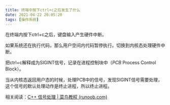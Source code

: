 ```yaml
---
title: 终端中按下ctrl+c之后发生了什么
date: 2021-04-22 20:05:20
tags: [操作系统]
---
```


在终端内按下ctrl+c之后，键盘输入产生硬件中断。

如果系统还在执行代码，那么用户空间内代码暂停执行。切换到内核态处理硬件中断。

把ctrl+c解释成为SIGINT信号，记录在进程控制块中（*PCB* Process Control Block）。

当从内核态返回用户态的时候，处理PCB中的信号，发现SIGINT信号需要处理，这个信号的默认处理动作是终止进程，所以终止进程。

相关阅读：[C++ 信号处理 | 菜鸟教程 (runoob.com)](https://www.runoob.com/cplusplus/cpp-signal-handling.html)